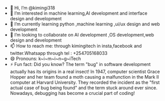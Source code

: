 - 👋 Hi, I’m @kimingi318
- 👀 I’m interested in machine learning,AI development and interface design and development
- 🌱 I’m currently learning python ,machine learning ,ui/ux design and web development
- 💞️ I’m looking to collaborate on AI development ,OS development,web design and development
- 📫 How to reach me: through kimingitech in insta,facebook and twitter.Whatsapp through tel : +254705168033
- 😄 Pronouns: k~i~m~i~n~g~iTech
- ⚡ Fun fact: Did you know? The term "bug" in software development actually has its origins in a real insect! In 1947,
     computer scientist Grace Hopper and her team found a moth causing a malfunction in the Mark II computer at Harvard University.
     They recorded the incident as the "first actual case of bug being found" and the term stuck around ever since.
     Nowadays, debugging has become a crucial part of coding!

<!---
kimingi318/kimingi318 is a ✨ special ✨ repository because its `README.md` (this file) appears on your GitHub profile.
You can click the Preview link to take a look at your changes.
--->

